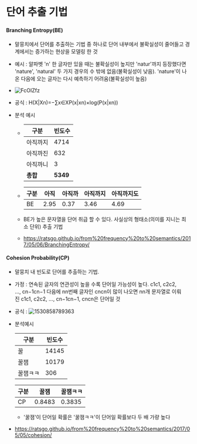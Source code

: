 # 단어 추출 기법

### 

#### Branching Entropy(BE)

- 말뭉치에서 단어를 추출하는 기법 중 하나로 단어 내부에서 불확실성이 줄어들고 경계에서는 증가하는 현상을 모델링 한 것
- 예시 : 알파벳 'n' 한 글자만 있을 때는 불확실성이 높지만 'natur'까지 등장했다면 'nature', 'natural' 두 가지 경우의 수 밖에 없음(불확실성이 낮음). 'nature'이 나온 다음에 오는 글자는 다시 예측하기 어려움(불확실성이 높음)
- ![FcOIZfz](C:\dateGirls\TWL\jy617lee\FcOIZfz.png)



- 공식 :  H(X\|Xn)=−∑x∈XP(x\|xn)×log(P(x\|xn))  

- 분석 예시

  - | 구분     | 빈도수   |
    | -------- | -------- |
    | 아직까지 | 4714     |
    | 아직까진 | 632      |
    | 아직까니 | 3        |
    | **총합** | **5349** |

  - | 구분 | 아직 | 아직까 | 아직까지 | 아직까지도 |
    | ---- | ---- | ------ | -------- | ---------- |
    | BE   | 2.95 | 0.37   | 3.46     | 4.69       |

  - BE가 높은 문자열을 단어 취급 할 수 있다. 사실상의 형태소(의미를 지니는 최소 단위) 추출 기법

  - https://ratsgo.github.io/from%20frequency%20to%20semantics/2017/05/06/BranchingEntropy/

#### Cohesion Probability(CP)

- 말뭉치 내 빈도로 단어를 추출하는 기법. 

- 가정 : 연속된 글자의 연관성이 높을 수록 단어일 가능성이 높다. c1c1, c2c2, …, cn−1cn−1 다음에 nn번째 글자인 cncn이 많이 나오면 nn개 문자열로 이뤄진 c1c1, c2c2, …, cn−1cn−1, cncn은 단어일 것 

- 공식 : ![1530858789363](C:\Users\jeeyun\AppData\Local\Temp\1530858789363.png)

- 분석예시

  | 구분     | 빈도수 |
  | -------- | ------ |
  | 꿀       | 14145  |
  | 꿀잼     | 10179  |
  | 꿀잼ㅋㅋ | 306    |

  | 구분 | 꿀잼   | 꿀잼ㅋㅋ |
  | ---- | ------ | -------- |
  | CP   | 0.8483 | 0.3835   |

  - '꿀잼'이 단어일 확률은 '꿀잼ㅋㅋ'이 단어일 확률보다 두 배 가량 높다

- https://ratsgo.github.io/from%20frequency%20to%20semantics/2017/05/05/cohesion/